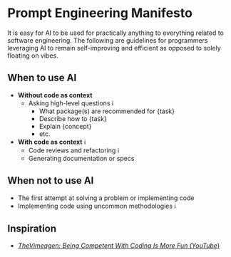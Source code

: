 # Prompt Engineering Manifesto
It is easy for AI to be used for practically anything to everything related to software engineering. The following are guidelines for programmers leveraging AI to remain self-improving and efficient as opposed to solely floating on vibes.

## When to use AI
* **Without code as context**
  * Asking high-level questions  <span title="If code changes are provided in response, use as a reference or make the updates yourself, as opposed to allowing the IDE to make updates for you. The act of going line by line keeps your critical thinking hat on & presents the opportunity to pursue questions along the way.">ℹ️</span>
    * What package(s) are recommended for {task}
    * Describe how to {task}
    * Explain {concept}
    * etc.
* **With code as context** <span title="Always review outputs for potential corrections or to catch logic errors that may be presented.">ℹ️</span>
  * Code reviews and refactoring <span title="Asking if something can be done in a more readable or efficient way may be a good learning opportunity.">ℹ️</span>
  * Generating documentation or specs

## When not to use AI
* The first attempt at solving a problem or implementing code
* Implementing code using uncommon methodologies <span title="As of now (2025), LLMs operate on pre-existing data sets & lack the skill of free thinking. Uncommon logic may lead to partially accurate responses.">ℹ️</span>

## Inspiration
* [_TheVimeagen: Being Competent With Coding Is More Fun (YouTube_)](https://www.youtube.com/watch?v=qLC2pHw3tHM)
